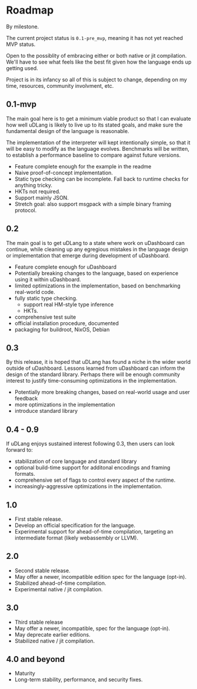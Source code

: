 # Roadmap #

By milestone.

The current project status is `0.1-pre_mvp`, meaning it has not yet reached MVP status.

Open to the possiblity of embracing either or both native or jit compilation. We'll have to see what
feels like the best fit given how the language ends up getting used.

Project is in its infancy so all of this is subject to change, depending on my time, resources, community involvment, etc.

## 0.1-mvp ##

The main goal here is to get a minimum viable product so that I can evaluate how well uDLang is likely to live up to its stated goals,
and make sure the fundamental design of the language is reasonable.

The implementation of the interpreter will kept intentionally simple,
so that it will be easy to modify as the language evolves. Benchmarks will be written, to establish a performance baseline to compare against
future versions.

- Feature complete enough for the example in the readme
- Naive proof-of-concept implementation.
- Static type checking can be incomplete. Fall back to runtime checks for anything tricky.
- HKTs not required.
- Support mainly JSON. 
- Stretch goal: also support msgpack with a simple binary framing protocol.

## 0.2 ##

The main goal is to get uDLang to a state where work on uDashboard can continue, while cleaning up any egregious mistakes in the language design
or implementation that emerge during development of uDashboard.

- Feature complete enough for uDashboard
- Potentially breaking changes to the language, based on experience using it within uDashboard.
- limited optimizations in the implementation, based on benchmarking real-world code.
- fully static type checking.
  - support real HM-style type inference
  - HKTs.
- comprehensive test suite
- official installation procedure, documented
- packaging for buildroot, NixOS, Debian

## 0.3 ##

By this release, it is hoped that uDLang has found a niche in the wider world outside of uDashboard. Lessons
learned from uDashboard can inform the design of the standard library. Perhaps there will be enough community
interest to justify time-consuming optimizations in the implementation.

- Potentially more breaking changes, based on real-world usage and user feedback
- more optimizations in the implementation
- introduce standard library

## 0.4 - 0.9 ##

If uDLang enjoys sustained interest following 0.3, then users can look forward to:

- stabilization of core language and standard library
- optional build-time support for additonal encodings and framing formats.
- comprehensive set of flags to control every aspect of the runtime.
- increasingly-aggressive optimizations in the implementation.

## 1.0 ##

- First stable release.
- Develop an official specification for the language.
- Experimental support for ahead-of-time compilation, targeting an intermediate format (likely webassembly or LLVM).

## 2.0 ##

- Second stable release.
- May offer a newer, incompatible edition spec for the language (opt-in).
- Stabilized ahead-of-time compilation.
- Experimental native / jit compilation.

## 3.0 ##

- Third stable release
- May offer a newer, incompatible, spec for the language (opt-in).
- May deprecate earlier editions.
- Stabilized native / jit compilation.

## 4.0 and beyond ##

- Maturity
- Long-term stability, performance, and security fixes.
